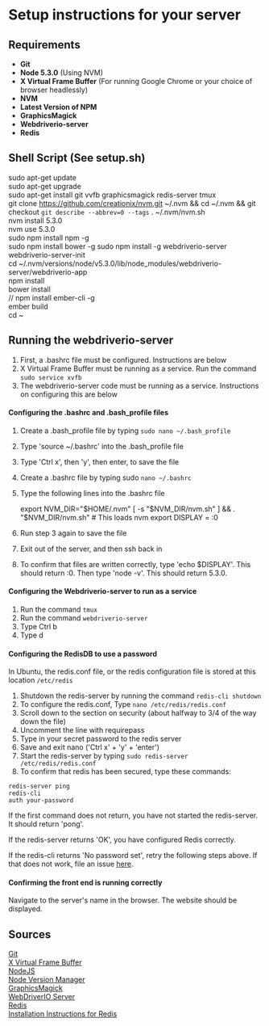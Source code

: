 # Setup instructions for your server

## Requirements
* **Git**
* **Node 5.3.0** (Using NVM)
* **X Virtual Frame Buffer** (For running Google Chrome or your choice of browser headlessly)
* **NVM**
* **Latest Version of NPM**
* **GraphicsMagick**
* **Webdriverio-server**
* **Redis**
## Shell Script (See setup.sh)
sudo apt-get update  
sudo apt-get upgrade  
sudo apt-get install git vvfb graphicsmagick redis-server tmux  
git clone https://github.com/creationix/nvm.git ~/.nvm && cd ~/.nvm && git checkout `git describe --abbrev=0 --tags`
. ~/.nvm/nvm.sh  
nvm install 5.3.0  
nvm use 5.3.0  
sudo npm install npm -g  
sudo npm install bower -g
sudo npm install -g webdriverio-server  
webdriverio-server-init  
cd ~/.nvm/versions/node/v5.3.0/lib/node_modules/webdriverio-server/webdriverio-app  
npm install  
bower install  
// npm install ember-cli -g  
ember build  
cd ~  

## Running the webdriverio-server
1. First, a .bashrc file must be configured. Instructions are below
2. X Virtual Frame Buffer must be running as a service. Run the command ```sudo service xvfb```
3. The webdriverio-server code must be running as a service. Instructions on configuring this are below

#### Configuring the .bashrc and .bash_profile files
1. Create a .bash_profile file by typing ```sudo nano ~/.bash_profile```
2. Type 'source ~/.bashrc' into the .bash_profile file
3. Type 'Ctrl x', then 'y', then enter, to save the file
4. Create a .bashrc file by typing sudo ```nano ~/.bashrc```
5. Type the following lines into the .bashrc file

    export NVM_DIR="$HOME/.nvm"
    [ -s "$NVM_DIR/nvm.sh" ] && . "$NVM_DIR/nvm.sh" # This loads nvm
    export DISPLAY = :0
    
6. Run step 3 again to save the file
7. Exit out of the server, and then ssh back in
8. To confirm that files are written correctly, type 'echo $DISPLAY'. This should return :0. Then type 'node -v'. This should return 5.3.0.  

#### Configuring the Webdriverio-server to run as a service
1. Run the command ```tmux```
2. Run the command ```webdriverio-server```
3. Type Ctrl b
4. Type d
#### Configuring the RedisDB to use a password
In Ubuntu, the redis.conf file, or the redis configuration file is stored at this location ```/etc/redis```  

1. Shutdown the redis-server by running the command ```redis-cli shutdown```
2. To configure the redis.conf, Type ```nano /etc/redis/redis.conf```
3. Scroll down to the section on security (about halfway to 3/4 of the way down the file)
4. Uncomment the line with requirepass
5. Type in your secret password to the redis server
6. Save and exit nano ('Ctrl x' + 'y' + 'enter')
7. Start the redis-server by typing ```sudo redis-server /etc/redis/redis.conf```
8. To confirm that redis has been secured, type these commands:  

```
redis-server ping
redis-cli
auth your-password
```

If the first command does not return, you have not started the redis-server. It should return 'pong'.

If the redis-server returns 'OK', you have configured Redis correctly.

If the redis-cli returns 'No password set', retry the following steps above. If that does not work, file an issue [here](https://github.com/ciena-blueplanet/webdriverio-server/issues).

#### Confirming the front end is running correctly
Navigate to the server's name in the browser. The website should be displayed.

## Sources
[Git](https://help.ubuntu.com/lts/serverguide/git.html)  
[X Virtual Frame Buffer](https://www.x.org/archive/X11R7.6/doc/man/man1/Xvfb.1.xhtml)  
[NodeJS](https://nodejs.org/en)  
[Node Version Manager](https://github.com/creationix/nvm)  
[GraphicsMagick](http://www.graphicsmagick.org/index.html)  
[WebDriverIO Server](https://github.com/ciena-blueplanet/webdriverio-server)  
[Redis](http://redis.io)  
[Installation Instructions for Redis](https://www.digitalocean.com/community/tutorials/how-to-configure-a-redis-cluster-on-ubuntu-14-04)  


